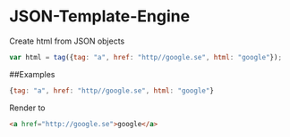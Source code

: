 JSON-Template-Engine
====================

Create html from JSON objects


```javascript
var html = tag({tag: "a", href: "http//google.se", html: "google"});
```


##Examples

```javascript
{tag: "a", href: "http//google.se", html: "google"}
```
Render to

```html
<a href="http://google.se">google</a>
```